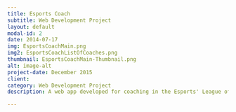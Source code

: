 ```yaml
---
title: Esports Coach
subtitle: Web Development Project
layout: default
modal-id: 2
date: 2014-07-17
img: EsportsCoachMain.png
img2: EsportsCoachListOfCoaches.png
thumbnail: EsportsCoachMain-Thumbnail.png
alt: image-alt
project-date: December 2015
client:
category: Web Development Project
description: A web app developed for coaching in the Esports' League of Legends game. It is implemented using the django framework and PostgreSql Database.  

---
```

